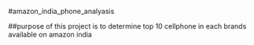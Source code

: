 #amazon_india_phone_analyasis

##purpose of this project is to determine top 10 cellphone in each brands available on amazon india
